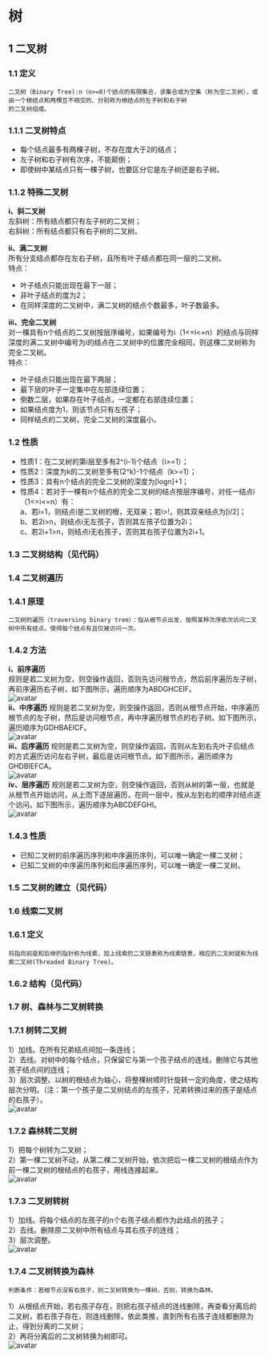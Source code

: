 # 树
## 1 二叉树
### 1.1 定义
    二叉树（Binary Tree):n（n>=0)个结点的有限集合，该集合或为空集（称为空二叉树），或由一个根结点和两棵互不相交的、分别称为根结点的左子树和右子树
    的二叉树组成。
### 1.1.1 二叉树特点
* 每个结点最多有两棵子树，不存在度大于2的结点；
* 左子树和右子树有次序，不能颠倒；
* 即使树中某结点只有一棵子树，也要区分它是左子树还是右子树。
### 1.1.2 特殊二叉树
**i、斜二叉树**   
  左斜树：所有结点都只有左子树的二叉树；  
  右斜树：所有结点都只有右子树的二叉树。  
  
**ii、满二叉树**  
    所有分支结点都存在左右子树，且所有叶子结点都在同一层的二叉树。  
  特点：
* 叶子结点只能出现在最下一层；
* 非叶子结点的度为2；
* 在同样深度的二叉树中，满二叉树的结点个数最多，叶子数最多。  

**iii、完全二叉树**  
    对一棵具有n个结点的二叉树按层序编号，如果编号为i（1<=i<=n）的结点与同样深度的满二叉树中编号为i的结点在二叉树中的位置完全相同，则这棵二叉树称为完全二叉树。  
  特点：
* 叶子结点只能出现在最下两层；
* 最下层的叶子一定集中在左部连续位置；
* 倒数二层，如果存在叶子结点，一定都在右部连续位置；
* 如果结点度为1，则该节点只有左孩子；
* 同样结点的二叉树，完全二叉树的深度最小。  

### 1.2 性质
* 性质1：在二叉树的第i层至多有2^(i-1)个结点（i>=1）；
* 性质2：深度为k的二叉树至多有(2^k)-1个结点（k>=1）；
* 性质3：具有n个结点的完全二叉树的深度为\[logn\]+1；
* 性质4：若对于一棵有n个结点的完全二叉树的结点按层序编号，对任一结点i（1<=i<=n）有：  
    a、若i=1，则结点i是二叉树的根，无双亲；若i>!，则其双亲结点为\[i/2\]；  
    b、若2i>n，则结点i无左孩子，否则其左孩子位置为2i；  
    c、若2i+1>n，则结点i无右孩子，否则其右孩子位置为2i+1。  
### 1.3 二叉树结构（见代码）  

### 1.4 二叉树遍历  
### 1.4.1 原理  
    二叉树的遍历（traversing binary tree）：指从根节点出发，按照某种次序依次访问二叉树中所有结点，使得每个结点有且仅被访问一次。  
### 1.4.2 方法
**i、前序遍历**  
  规则是若二叉树为空，则空操作返回，否则先访问根节点，然后前序遍历左子树，再前序遍历右子树，如下图所示，遍历顺序为ABDGHCEIF。  
  ![avatar](https://github.com/VSchenlj/dataStruct/blob/master/tree/%E4%B8%AD%E5%BA%8F%E9%81%8D%E5%8E%86.png)  
**ii、中序遍历**
  规则是若二叉树为空，则空操作返回，否则从根节点开始，中序遍历根节点的左子树，然后是访问根节点，再中序遍历根节点的右子树。如下图所示，遍历顺序为GDHBAEICF。  
  ![avatar](https://github.com/VSchenlj/dataStruct/blob/master/tree/%E4%B8%AD%E5%BA%8F%E9%81%8D%E5%8E%86.png)  
**iii、后序遍历**
  规则是若二叉树为空，则空操作返回，否则从左到右先叶子后结点的方式遍历访问左右子树，最后是访问根节点。如下图所示，遍历顺序为GHDBIEFCA。  
  ![avatar](https://github.com/VSchenlj/dataStruct/blob/master/tree/%E5%90%8E%E5%BA%8F%E9%81%8D%E5%8E%86.png)  
**iv、层序遍历**
  规则是若二叉树为空，则空操作返回，否则从树的第一层，也就是从根节点开始访问，从上而下逐层遍历，在同一层中，按从左到右的顺序对结点逐个访问。如下图所示，遍历顺序为ABCDEFGHI。  
  ![avatar](https://github.com/VSchenlj/dataStruct/blob/master/tree/%E5%B1%82%E5%BA%8F%E9%81%8D%E5%8E%86.png)  
### 1.4.3 性质
* 已知二叉树的前序遍历序列和中序遍历序列，可以唯一确定一棵二叉树；
* 已知二叉树的中序遍历序列和后序遍历序列，可以唯一确定一棵二叉树。  

### 1.5 二叉树的建立（见代码）  

### 1.6 线索二叉树  
### 1.6.1 定义  
    将指向前驱和后继的指针称为线索，加上线索的二叉链表称为线索链表，相应的二叉树就称为线索二叉树(Threaded Binary Tree)。  
### 1.6.2 结构（见代码）  

### 1.7 树、森林与二叉树转换  
### 1.7.1 树转二叉树  
1）加线。在所有兄弟结点间加一条连线；  
2）去线。对树中的每个结点，只保留它与第一个孩子结点的连线，删除它与其他孩子结点间的连线；  
3）层次调整。以树的根结点为轴心，将整棵树顺时针旋转一定的角度，使之结构层次分明。（注：第一个孩子是二叉树结点的左孩子，兄弟转换过来的孩子是结点的右孩子）。  
  ![avatar](https://github.com/VSchenlj/dataStruct/blob/master/tree/%E6%A0%91%E8%BD%AC%E4%BA%8C%E5%8F%89%E6%A0%91.png)  
### 1.7.2 森林转二叉树    
1）把每个树转为二叉树；  
2）第一棵二叉树不动，从第二棵二叉树开始，依次把后一棵二叉树的根结点作为前一棵二叉树的根结点的右孩子，用线连接起来。  
  ![avatar](https://github.com/VSchenlj/dataStruct/blob/master/tree/%E6%A3%AE%E6%9E%97%E8%BD%AC%E4%BA%8C%E5%8F%89%E6%A0%91.png)  
### 1.7.3 二叉树转树  
1）加线。将每个结点的左孩子的n个右孩子结点都作为此结点的孩子；  
2）去线。删除原二叉树中所有结点与其右孩子的连线；  
3）层次调整。  
  ![avatar](https://github.com/VSchenlj/dataStruct/blob/master/tree/%E4%BA%8C%E5%8F%89%E6%A0%91%E8%BD%AC%E6%A0%91.png)  
### 1.7.4 二叉树转换为森林  
    判断条件：若根节点没有右孩子，则二叉树转换为一棵树，否则，转换为森林。  
1）从根结点开始，若右孩子存在，则把右孩子结点的连线删除，再查看分离后的二叉树，若右孩子存在，则连线删除，依此类推，直到所有右孩子连线都删除为止，得到分离的二叉树；  
2）再将分离后的二叉树转换为树即可。  
  ![avatar](https://github.com/VSchenlj/dataStruct/blob/master/tree/%E4%BA%8C%E5%8F%89%E6%A0%91%E8%BD%AC%E6%A3%AE%E6%9E%97.png)  